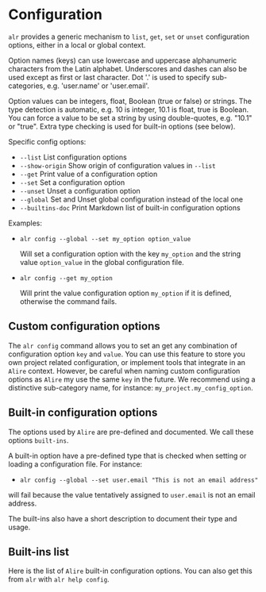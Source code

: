 # Configuration

`alr` provides a generic mechanism to `list`, `get`, `set` or
`unset` configuration options, either in a local or global context.

 Option names (keys) can use lowercase and uppercase alphanumeric characters
 from the Latin alphabet. Underscores and dashes can also be used except as
 first or last character. Dot '.' is used to specify sub-categories, e.g.
 'user.name' or 'user.email'.

 Option values can be integers, float, Boolean (true or false) or strings. The
 type detection is automatic, e.g. 10 is integer, 10.1 is float, true is
 Boolean. You can force a value to be set a string by using double-quotes, e.g.
 "10.1" or "true". Extra type checking is used for built-in options (see below).

 Specific config options:
                           
  - `--list` List configuration options
  - `--show-origin` Show origin of configuration values in `--list`
  - `--get` Print value of a configuration option
  - `--set` Set a configuration option
  - `--unset` Unset a configuration option
  - `--global` Set and Unset global configuration instead of the local one
  - `--builtins-doc` Print Markdown list of built-in configuration options
 
 Examples:

 - `alr config --global --set my_option option_value`
  
    Will set a configuration option with the key `my_option` and the string 
    value `option_value` in the global configuration file.

 - `alr config --get my_option`
  
    Will print the value configuration option `my_option` if it is defined, 
    otherwise the command fails.


## Custom configuration options

The `alr config` command allows you to set an get any combination of
configuration option `key` and `value`. You can use this feature to store you
own project related configuration, or implement tools that integrate in an
`Alire` context. However, be careful when naming custom configuration options as
`Alire` my use the same `key` in the future. We recommend using a distinctive
sub-category name, for instance: `my_project.my_config_option`.

## Built-in configuration options

The options used by `Alire` are pre-defined and documented. We call these
options `built-ins`.

A built-in option have a pre-defined type that is checked when setting or
loading a configuration file. For instance:

 - `alr config --global --set user.email "This is not an email address"`

will fail because the value tentatively assigned to `user.email` is not an
email address.

The built-ins also have a short description to document their type and usage.

## Built-ins list

Here is the list of `Alire` built-in configuration options. You can also get
this from `alr` with `alr help config`.

